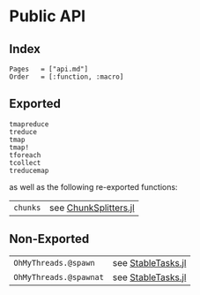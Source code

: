 # Public API

## Index

```@index
Pages   = ["api.md"]
Order   = [:function, :macro]
```

## Exported

```@docs
tmapreduce
treduce
tmap
tmap!
tforeach
tcollect
treducemap
```

as well as the following re-exported functions:

|                        |                                                                     |
|------------------------|---------------------------------------------------------------------|
| `chunks`   | see [ChunkSplitters.jl](https://juliafolds2.github.io/ChunkSplitters.jl/dev/references/#ChunkSplitters.chunks) |

## Non-Exported

|                        |                                                                     |
|------------------------|---------------------------------------------------------------------|
| `OhMyThreads.@spawn`   | see [StableTasks.jl](https://github.com/JuliaFolds2/StableTasks.jl) |
| `OhMyThreads.@spawnat` | see [StableTasks.jl](https://github.com/JuliaFolds2/StableTasks.jl) |
